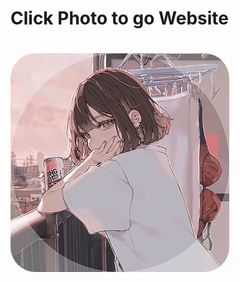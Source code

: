 <h1> Click Photo to go Website <h1>

 <a href="https://Dinuka-DH.github.io"> <img src="newl.jpg" style="border-radius:40px;"> </a>




